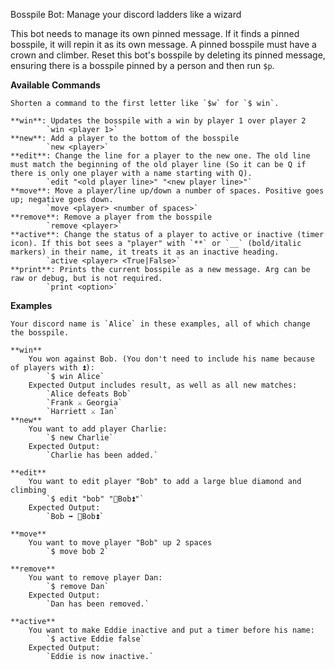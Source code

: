 Bosspile Bot: Manage your discord ladders like a wizard

This bot needs to manage its own pinned message. If it finds a pinned bosspile,
it will repin it as its own message. A pinned bosspile must have a crown and climber.
Reset this bot's bosspile by deleting its pinned message, ensuring there is a bosspile
pinned by a person and then run `$p`.

__**Available Commands**__

    Shorten a command to the first letter like `$w` for `$ win`.

    **win**: Updates the bosspile with a win by player 1 over player 2
            `win <player 1>`
    **new**: Add a player to the bottom of the bosspile
            `new <player>`
    **edit**: Change the line for a player to the new one. The old line must match the beginning of the old player line (So it can be Q if there is only one player with a name starting with Q).
            `edit "<old player line>" "<new player line>"`
    **move**: Move a player/line up/down a number of spaces. Positive goes up; negative goes down.
            `move <player> <number of spaces>`
    **remove**: Remove a player from the bosspile
            `remove <player>`
    **active**: Change the status of a player to active or inactive (timer icon). If this bot sees a "player" with `**` or `__` (bold/italic markers) in their name, it treats it as an inactive heading.
            `active <player> <True|False>`
    **print**: Prints the current bosspile as a new message. Arg can be raw or debug, but is not required.
            `print <option>`


__**Examples**__

    Your discord name is `Alice` in these examples, all of which change the bosspile.

    **win**
        You won against Bob. (You don't need to include his name because of players with ⏫):
            `$ win Alice`
        Expected Output includes result, as well as all new matches:
            `Alice defeats Bob`
            `Frank ⚔ Georgia`
            `Harriett ⚔ Ian`
    **new**
        You want to add player Charlie:
            `$ new Charlie`
        Expected Output:
            `Charlie has been added.`

    **edit**
        You want to edit player "Bob" to add a large blue diamond and climbing
            `$ edit "bob" "🔷Bob⏫"`
        Expected Output:
            `Bob ➡️ 🔷Bob⏫`

    **move**
        You want to move player "Bob" up 2 spaces
            `$ move bob 2`

    **remove**
        You want to remove player Dan:
            `$ remove Dan`
        Expected Output:
            `Dan has been removed.`

    **active**
        You want to make Eddie inactive and put a timer before his name:
            `$ active Eddie false`
        Expected Output:
            `Eddie is now inactive.`